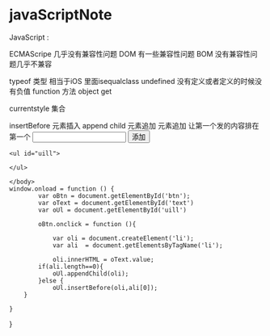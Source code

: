 # javaScriptNote

JavaScript : 

ECMAScripe  几乎没有兼容性问题
DOM 有一些兼容性问题
BOM 没有兼容性问题几乎不兼容

typeof  类型  相当于iOS 里面isequalclass
undefined   没有定义或者定义的时候没有负值
function 	方法  object  get

currentstyle 集合

insertBefore  元素插入
append child 元素追加
元素追加 让第一个发的内容排在第一个
	<body>
	<input type="text"  id="text"/>	
	<input type="button" value="添加" id="btn" />
	
	<ul id="uill">
	
	</ul>
		
	</body>
	window.onload = function () {
			var oBtn = document.getElementById('btn');
			var oText = document.getElementById('text')
			var oUl = document.getElementById('uill')
			
			oBtn.onclick = function (){
				
				var oli = document.createElement('li');
				var ali  = document.getElementsByTagName('li');

				oli.innerHTML = oText.value;
			if(ali.length==0){
				oUl.appendChild(oli);
			}else {
				oUl.insertBefore(oli,ali[0]);
		}
				
	}

}
			
